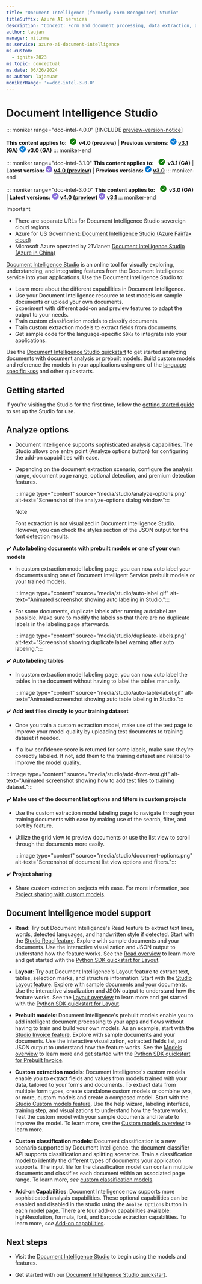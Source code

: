 ```yaml
---
title: "Document Intelligence (formerly Form Recognizer) Studio"
titleSuffix: Azure AI services
description: "Concept: Form and document processing, data extraction, and analysis using Document Intelligence Studio "
author: laujan
manager: nitinme
ms.service: azure-ai-document-intelligence
ms.custom:
  - ignite-2023
ms.topic: conceptual
ms.date: 06/26/2024
ms.author: lajanuar
monikerRange: '>=doc-intel-3.0.0'
---
```



# Document Intelligence Studio

::: moniker range="doc-intel-4.0.0"
[!INCLUDE [preview-version-notice](includes/preview-notice.md)]

**This content applies to:**![checkmark](media/yes-icon.png) **v4.0 (preview)** | **Previous versions:** ![blue-checkmark](media/blue-yes-icon.png) [**v3.1 (GA)**](?view=doc-intel-3.1.0&preserve-view=tru) ![blue-checkmark](media/blue-yes-icon.png) [**v3.0 (GA)**](?view=doc-intel-3.0.0&preserve-view=tru)
::: moniker-end

::: moniker range="doc-intel-3.1.0"
**This content applies to:** ![checkmark](media/yes-icon.png) **v3.1 (GA)** | **Latest version:** ![purple-checkmark](media/purple-yes-icon.png) [**v4.0 (preview)**](?view=doc-intel-4.0.0&preserve-view=true) | **Previous versions:** ![blue-checkmark](media/blue-yes-icon.png) [**v3.0**](?view=doc-intel-3.0.0&preserve-view=true)
::: moniker-end

::: moniker range="doc-intel-3.0.0"
**This content applies to:** ![checkmark](media/yes-icon.png) **v3.0 (GA)** | **Latest versions:** ![purple-checkmark](media/purple-yes-icon.png) [**v4.0 (preview)**](?view=doc-intel-4.0.0&preserve-view=true) ![purple-checkmark](media/purple-yes-icon.png) [**v3.1**](?view=doc-intel-3.1.0&preserve-view=true)
::: moniker-end

> [!IMPORTANT]
>
> * There are separate URLs for Document Intelligence Studio sovereign cloud regions.
> * Azure for US Government: [Document Intelligence Studio (Azure Fairfax cloud)](https://formrecognizer.appliedai.azure.us/studio)
> * Microsoft Azure operated by 21Vianet: [Document Intelligence Studio (Azure in China)](https://formrecognizer.appliedai.azure.cn/studio)

[Document Intelligence Studio](https://documentintelligence.ai.azure.com/) is an online tool for visually exploring, understanding, and integrating features from the Document Intelligence service into your applications. Use the Document Intelligence Studio to:

* Learn more about the different capabilities in Document Intelligence.
* Use your Document Intelligence resource to test models on sample documents or upload your own documents.
* Experiment with different add-on and preview features to adapt the output to your needs.
* Train custom classification models to classify documents.
* Train custom extraction models to extract fields from documents.
* Get sample code for the language-specific `SDKs` to integrate into your applications.

Use the [Document Intelligence Studio quickstart](quickstarts/try-document-intelligence-studio.md) to get started analyzing documents with document analysis or prebuilt models. Build custom models and reference the models in your applications using one of the [language specific `SDKs`](quickstarts/get-started-sdks-rest-api.md?view=doc-intel-3.0.0&preserve-view=true) and other quickstarts.

## Getting started

If you're visiting the Studio for the first time, follow the [getting started guide](studio-overview.md#get-started) to set up the Studio for use.

## Analyze options

* Document Intelligence supports sophisticated analysis capabilities. The Studio allows one entry point (Analyze options button) for configuring the add-on capabilities with ease.
* Depending on the document extraction scenario, configure the analysis range, document page range, optional detection, and premium detection features.

    :::image type="content" source="media/studio/analyze-options.png" alt-text="Screenshot of the analyze-options dialog window.":::

    > [!NOTE]
    > Font extraction is not visualized in Document Intelligence Studio. However, you can check the styles section of the JSON output for the font detection results.

✔️ **Auto labeling documents with prebuilt models or one of your own models**

* In custom extraction model labeling page, you can now auto label your documents using one of Document Intelligent Service prebuilt models or your trained models.

    :::image type="content" source="media/studio/auto-label.gif" alt-text="Animated screenshot showing auto labeling in Studio.":::

* For some documents, duplicate labels after running autolabel are possible. Make sure to modify the labels so that there are no duplicate labels in the labeling page afterwards.

    :::image type="content" source="media/studio/duplicate-labels.png" alt-text="Screenshot showing duplicate label warning after auto labeling.":::

✔️ **Auto labeling tables**

* In custom extraction model labeling page, you can now auto label the tables in the document without having to label the tables manually.

    :::image type="content" source="media/studio/auto-table-label.gif" alt-text="Animated screenshot showing auto table labeling in Studio.":::

✔️ **Add test files directly to your training dataset**

* Once you train a custom extraction model, make use of the test page to improve your model quality by uploading test documents to training dataset if needed.

* If a low confidence score is returned for some labels, make sure they're correctly labeled. If not, add them to the training dataset and relabel to improve the model quality.

:::image type="content" source="media/studio/add-from-test.gif" alt-text="Animated screenshot showing how to add test files to training dataset.":::

✔️ **Make use of the document list options and filters in custom projects**

* Use the custom extraction model labeling page to navigate through your training documents with ease by making use of the search, filter, and sort by feature.

* Utilize the grid view to preview documents or use the list view to scroll through the documents more easily.

    :::image type="content" source="media/studio/document-options.png" alt-text="Screenshot of document list view options and filters.":::

✔️ **Project sharing**

* Share custom extraction projects with ease. For more information, see [Project sharing with custom models](how-to-guides/project-share-custom-models.md).

## Document Intelligence model support

* **Read**: Try out Document Intelligence's Read feature to extract text lines, words, detected languages, and handwritten style if detected. Start with the [Studio Read feature](https://documentintelligence.ai.azure.com/studio/read). Explore with sample documents and your documents. Use the interactive visualization and JSON output to understand how the feature works. See the [Read overview](concept-read.md) to learn more and get started with the [Python SDK quickstart for Layout](quickstarts/get-started-sdks-rest-api.md?view=doc-intel-3.0.0&preserve-view=true).

* **Layout**: Try out Document Intelligence's Layout feature to extract text, tables, selection marks, and structure information. Start with the [Studio Layout feature](https://documentintelligence.ai.azure.com/studio/layout). Explore with sample documents and your documents. Use the interactive visualization and JSON output to understand how the feature works. See the [Layout overview](concept-layout.md) to learn more and get started with the [Python SDK quickstart for Layout](quickstarts/get-started-sdks-rest-api.md?view=doc-intel-3.0.0&preserve-view=true#layout-model).

* **Prebuilt models**: Document Intelligence's prebuilt models enable you to add intelligent document processing to your apps and flows without having to train and build your own models. As an example, start with the [Studio Invoice feature](https://documentintelligence.ai.azure.com/studio/prebuilt?formType=invoice). Explore with sample documents and your documents. Use the interactive visualization, extracted fields list, and JSON output to understand how the feature works. See the [Models overview](concept-model-overview.md) to learn more and get started with the [Python SDK quickstart for Prebuilt Invoice](quickstarts/get-started-sdks-rest-api.md?view=doc-intel-3.0.0&preserve-view=true#prebuilt-model).

* **Custom extraction models**: Document Intelligence's custom models enable you to extract fields and values from models trained with your data, tailored to your forms and documents. To extract data from multiple form types, create standalone custom models or combine two, or more, custom models and create a composed model. Start with the [Studio Custom models feature](https://documentintelligence.ai.azure.com/studio/custommodel/projects). Use the help wizard, labeling interface, training step, and visualizations to understand how the feature works. Test the custom model with your sample documents and iterate to improve the model. To learn more, *see* the [Custom models overview](concept-custom.md) to learn more.

* **Custom classification models**: Document classification is a new scenario supported by Document Intelligence. the document classifier API supports classification and splitting scenarios. Train a classification model to identify the different types of documents your application supports. The input file for the classification model can contain multiple documents and classifies each document within an associated page range. To learn more, *see* [custom classification models](concept-custom-classifier.md).

* **Add-on Capabilities**: Document Intelligence now supports more sophisticated analysis capabilities. These optional capabilities can be enabled and disabled in the studio using the `Analze Options` button in each model page. There are four add-on capabilities available: highResolution, formula, font, and barcode extraction capabilities. To learn more, *see* [Add-on capabilities](concept-add-on-capabilities.md).

## Next steps

* Visit the [Document Intelligence Studio](https://documentintelligence.ai.azure.com/) to begin using the models and features.

* Get started with our [Document Intelligence Studio quickstart](quickstarts/try-document-intelligence-studio.md).
